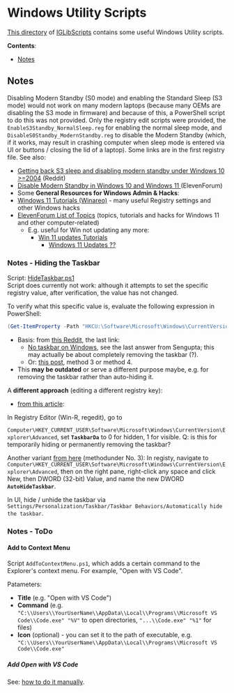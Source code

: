 
# Windows Utility Scripts

[This directory](https://github.com/ajgorhoe/IGLib.modules.IGLibScripts/tree/main/psutils/Windows) of [IGLibScripts](https://github.com/ajgorhoe/IGLib.modules.IGLibScripts/) contains some useful Windows Utility scripts.

**Contents**:

* [Notes](#notes)

## Notes

Disabling Modern Standby (S0 mode) and enabling the Standard Sleep (S3 mode) would not work on many modern laptops (because many OEMs are disabling the S3 mode in firmware) and because of this, a PowerShell script to do this was not provided. Only the registry edit scripts were provided, the `EnableS3Standby_NormalSleep.reg` for enabling the normal sleep mode, and `DisableS0Standby_ModernStandby.reg` to disable the Modern Standby (which, if it works, may result in crashing computer when sleep mode is entered via UI or buttons / closing the lid of a laptop). Some links are in the first registry file. See also:

* [Getting back S3 sleep and disabling modern standby under Windows 10 >=2004](https://www.reddit.com/r/Dell/comments/h0r56s/getting_back_s3_sleep_and_disabling_modern/?utm_source=chatgpt.com) (Reddit)
* [Disable Modern Standby in Windows 10 and Windows 11 ](https://www.elevenforum.com/t/disable-modern-standby-in-windows-10-and-windows-11.3929/?utm_source=chatgpt.com) (ElevenForum)
* Some **General Resources for Windows Admin & Hacks**:
* [Windows 11 Tutorials (Winareo)](https://winaero.com/windows-11-tutorials/) - many useful Registry settings and other Windows hacks
* [ElevenForum List of Topics](https://www.elevenforum.com/) (topics, tutorials and hacks for Windows 11 and other computer-related)
  * E.g. useful for Win not updating any more:
    * [Win 11 updates Tutorials](https://www.elevenforum.com/tutorials/?prefix_id=17)
        * [Windows 11 Updates ?? ](https://www.elevenforum.com/t/windows-11-updates.29640/)

### Notes - Hiding the Taskbar

Script: [HideTaskbar.ps1](HideTaskbar.ps1)  
Script does currently not work: although it attempts to set the specific registry value, after verification, the value has not changed.

To verify what this specific value is, evaluate the following expression in PowerShell:

~~~PowerShell
(Get-ItemProperty -Path "HKCU:\Software\Microsoft\Windows\CurrentVersion\Explorer\StuckRects3" -Name Settings).Settings[8]
~~~

* Basis: from [this Reddit](https://www.reddit.com/r/AutoHotkey/comments/1buwka6/script_to_change_automatically_hide_the_taskbar/), the last link:
  * [No taskbar on Windows](https://learn.microsoft.com/en-us/answers/questions/1040472/no-taskbar-on-window?orderBy=Newest), see the last answer from Sengupta; this may actually be about completely removing the taskbar (?).
  * Or: [this post](https://www.airdroid.com/uem/how-to-hide-taskbar/#part2-3), method 3 or method 4.
* This **may be outdated** or serve a different purpose maybe, e.g. for removing the taskbar rather than auto-hiding it.
  
  
A **different approach** (editing a different registry key):

* [from this article](https://learn.microsoft.com/en-us/answers/questions/2355519/hide-or-unhide-widgets-on-taskbar-in-windows-11-in):

In Registry Editor (Win-R, regedit), go to

`Computer\HKEY_CURRENT_USER\Software\Microsoft\Windows\CurrentVersion\Explorer\Advanced`, set **`TaskbarDa`** to 0 for hidden, 1 for visible. Q: is this for temporarily hiding or permanently removing the taskbar?

Another variant [from here](https://www.nextofwindows.com/hide-taskbar-windows-11) (methodunder No. 3): In registy, navigate to  `Computer\HKEY_CURRENT_USER\Software\Microsoft\Windows\CurrentVersion\Explorer\Advanced`, then on the right pane, right-click any space and click New, then DWORD (32-bit) Value, and name the new DWORD **`AutoHideTaskbar`**.

In UI, hide / unhide the taskbar via `Settings/Personalization/Taskbar/Taskbar Behaviors/Automatically hide the taskbar`.

### Notes - ToDo

#### Add to Context Menu

Script `AddToContextMenu.ps1`, which adds a certain command to the Explorer's context menu. For example, "Open with VS Code".

Patameters:

* **Title** (e.g. "Open with VS Code")
* **Command** (e.g. `"C:\\Users\\YourUserName\\AppData\\Local\\Programs\\Microsoft VS Code\\Code.exe" "%V"` to open directories, `"...\\Code.exe" "%1"` for files)
* **Icon** (optional) - you can set it to the path of executable, e.g. `"C:\\Users\\YourUserName\\AppData\\Local\\Programs\\Microsoft VS Code\\Code.exe"`

##### Add Open with VS Code

See: [how to do it manually](https://learn.microsoft.com/en-gb/answers/questions/2006361/how-do-i-get-microsoft-code-to-come-up-in-my-right).

